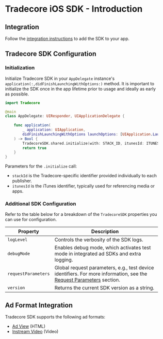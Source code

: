 # Tradecore iOS SDK - Introduction

## Integration

Follow the [integration instructions](./tradecore-sdk-integration.md) to add the SDK to your app.

## Tradecore SDK Configuration

### Initialization

Initialize Tradecore SDK in your `AppDelegate` instance's `application(:,didFinishLaunchingWithOptions:)` method. It is important to initialize the SDK once in the app lifetime prior to usage and ideally as early as possible.

```swift
import Tradecore

@main
class AppDelegate: UIResponder, UIApplicationDelegate {
    
    func application(
        _ application: UIApplication,
        didFinishLaunchingWithOptions launchOptions: [UIApplication.LaunchOptionsKey: Any]?
    ) -> Bool {
        TradecoreSDK.shared.initialize(with: STACK_ID, itunesId: ITUNES_ID)
        return true
    }
}
```

Parameters for the `.initialize` call:
- `stackId` is the Tradecore-specific identifier provided individually to each publisher.
- `itunesId` is the iTunes identifier, typically used for referencing media or apps. 

### Additional SDK Configuration

Refer to the table below for a breakdown of the `TradecoreSDK` properties you can use for configuration.

| Property                               | Description                                                                                                            |
|----------------------------------------|------------------------------------------------------------------------------------------------------------------------|
| `logLevel`                             | Controls the verbosity of the SDK logs.                                          |
| `debugMode`                            | Enables debug mode, which activates test mode in integrated ad SDKs and extra logging.                                 |
| `requestParameters`                    | Global request parameters, e.g., test device identifiers. For more information, see the [Request Parameters](./tradecore-sdk-request-parameters.md#stack-parameters) section. |
| `version`                              | Returns the current SDK version as a string.                                                                           |

## Ad Format Integration 

Tradecore SDK supports the following ad formats: 

- [Ad View](./tradecore-sdk-ad-view.md) (HTML)
- [Instream Video](./tradecore-sdk-instream) (Video)
